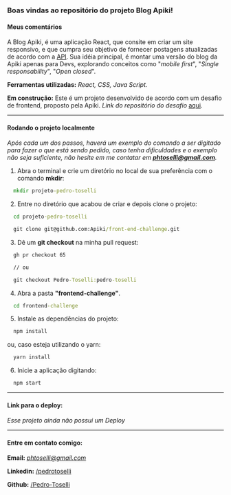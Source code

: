 ### Boas vindas ao repositório do projeto Blog Apiki!

#### Meus comentários

A Blog Apiki, é uma aplicação React, que consite em criar um site responsivo, e que cumpra seu objetivo de fornecer postagens atualizadas de acordo com a [API](https://blog.apiki.com/wp-json/wp/v2/). Sua idéia principal, é montar uma versão do blog da Apiki apenas para Devs, explorando conceitos como "*mobile first*", "*Single responsability*", "*Open closed*".


**Ferramentas utilizadas:** *React, CSS, Java Script.*


**Em construção:**
Este é um projeto desenvolvido de acordo com um desafio de frontend, proposto pela Apiki.
*Link do repositório do desafio* [aqui](https://github.com/Apiki/front-end-challenge).

---

#### Rodando o projeto localmente

*Após cada um dos passos, haverá um exemplo do comando a ser digitado para fazer o que está sendo pedido, caso tenha dificuldades e o exemplo não seja suficiente, não hesite em me contatar em **phtoselli@gmail.com**.*


1. Abra o terminal e crie um diretório no local de sua preferência com o comando **mkdir**:
```cmd
  mkdir projeto-pedro-toselli
```

2. Entre no diretório que acabou de criar e depois clone o projeto:
```cmd
  cd projeto-pedro-toselli

  git clone git@github.com:Apiki/front-end-challenge.git
```

3. Dê um **git checkout** na minha pull request:
```cmd
  gh pr checkout 65

  // ou

  git checkout Pedro-Toselli:pedro-toselli
```

4. Abra a pasta **"frontend-challenge"**.
```cmd
  cd frontend-challenge
```

5. Instale as dependências do projeto:
```cmd
  npm install
```
ou, caso esteja utilizando o yarn:
```cmd
  yarn install
```

6. Inicie a aplicação digitando:
```cmd
  npm start
```

---

#### Link para o deploy:

*Esse projeto ainda não possui um Deploy*

---

#### Entre em contato comigo:

**Email:** *phtoselli@gmail.com*

**Linkedin:** [/pedrotoselli](https://www.linkedin.com/in/pedrotoselli/)

**Github:** [/Pedro-Toselli](https://github.com/Pedro-Toselli)
